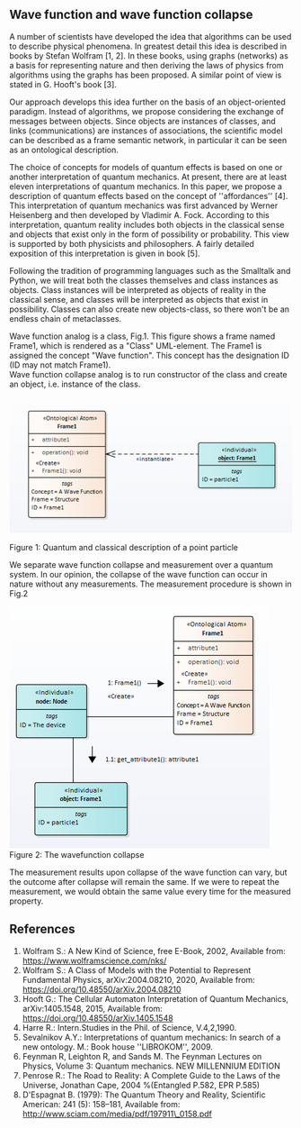 ## Wave function and wave function collapse
A number of scientists have developed the idea that algorithms can be used to describe physical phenomena. In greatest detail this idea is described in books by Stefan Wolfram [1, 2]. In these books, using graphs (networks) as a basis for representing nature and then deriving the laws of physics from algorithms using the graphs has been proposed. A similar point of view is stated in G. Hooft's book [3].  
  
Our approach develops this idea further on the basis of an object-oriented paradigm. Instead of algorithms, we propose considering the exchange of messages between objects. Since objects are instances of classes, and links (communications) are instances of associations, the scientific model can be described as a frame semantic network, in particular it can be seen as an ontological description.  

The choice of concepts for models of quantum effects is based on one or another interpretation of quantum mechanics. At present, there are at least eleven interpretations of quantum mechanics. In this paper, we propose a description of quantum effects based on the concept of ''affordances'' [4]. This interpretation of quantum mechanics was first advanced by Werner Heisenberg and then developed by Vladimir A. Fock. According to this interpretation, quantum reality includes both objects in the classical sense and objects that exist only in the form of possibility or probability. This view is supported by both physicists and philosophers. A fairly detailed exposition of this interpretation is given in book [5].  

Following the tradition of programming languages such as the Smalltalk and  Python, we will treat both the classes themselves and class instances as objects. Class instances will be interpreted as objects of reality in the classical sense, and classes will be interpreted as objects that exist in possibility. Classes can also create new objects-class, so there won't be an endless chain of metaclasses.  
  
Wave function analog is a class, Fig.1.  This figure shows a frame named Frame1, which is rendered as a "Class" UML-element. The Frame1 is assigned the concept "Wave function". This concept has the designation ID (ID may not match Frame1).  
Wave function collapse analog is to run constructor of the class and create an object, i.e. instance of the class.  

![Image](colapse1.png)  

Figure 1: Quantum and classical description of a point particle


We separate wave function collapse and measurement over a quantum system. In our opinion, the collapse of the wave function can occur in nature without any measurements.
The measurement procedure is shown in Fig.2  

![Image](colapse2.png)  
Figure 2: The wavefunction collapse  


The measurement results upon collapse of the wave function can vary, but the outcome after collapse will remain the same. If we were to repeat the measurement, we would obtain the same value every time for the measured property.  

## References  
1. Wolfram S.: A New Kind of Science, free E-Book, 2002, 
Available from: https://www.wolframscience.com/nks/
2. Wolfram S.: A Class of Models with the Potential to Represent Fundamental Physics, arXiv:2004.08210, 2020, Available from: 
https://doi.org/10.48550/arXiv.2004.08210
3. Hooft G.: The Cellular Automaton Interpretation of Quantum Mechanics, arXiv:1405.1548, 2015, Available from: 
https://doi.org/10.48550/arXiv.1405.1548
4. Harre R.: Intern.Studies in the Phil. of Science, V.4,2,1990.
5. Sevalnikov A.Y.: Interpretations of quantum mechanics: In search of a new ontology. M.: Book house ''LIBROKOM'', 2009.
6. Feynman R, Leighton R, and Sands M. The Feynman Lectures on Physics, Volume 3: Quantum mechanics. NEW MILLENNIUM EDITION
7. Penrose R.: The Road to Reality: A Complete Guide to the Laws of the Universe, 	Jonathan Cape, 2004 %(Entangled P.582, EPR P.585)
8. D'Espagnat B. (1979): The Quantum Theory and Reality, Scientific American: 241 (5): 158–181, Available from: http://www.sciam.com/media/pdf/197911\_0158.pdf

